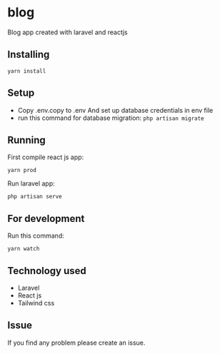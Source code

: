 # blog
Blog app created with laravel and reactjs

## Installing
```
yarn install
```
## Setup
- Copy .env.copy to .env And set up database credentials in env file
- run this command for database migration: `php artisan migrate`

## Running
First compile react js app:
```
yarn prod
```
Run laravel app:
```
php artisan serve
```

## For development
Run this command:
```
yarn watch
```
## Technology used
- Laravel
- React js
- Tailwind css


## Issue
If you find any problem please create an issue.